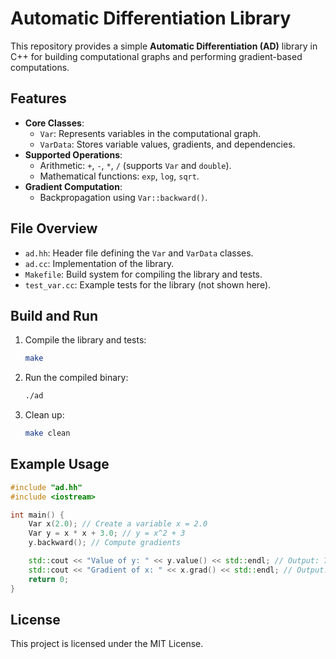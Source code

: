 # Automatic Differentiation Library

This repository provides a simple **Automatic Differentiation (AD)** library in C++ for building computational graphs and performing gradient-based computations.

## Features

- **Core Classes**:
  - `Var`: Represents variables in the computational graph.
  - `VarData`: Stores variable values, gradients, and dependencies.
- **Supported Operations**:
  - Arithmetic: `+`, `-`, `*`, `/` (supports `Var` and `double`).
  - Mathematical functions: `exp`, `log`, `sqrt`.
- **Gradient Computation**:
  - Backpropagation using `Var::backward()`.

## File Overview

- `ad.hh`: Header file defining the `Var` and `VarData` classes.
- `ad.cc`: Implementation of the library.
- `Makefile`: Build system for compiling the library and tests.
- `test_var.cc`: Example tests for the library (not shown here).

## Build and Run

1. Compile the library and tests:
   ```bash
   make
   ```
2. Run the compiled binary:
   ```bash
   ./ad
   ```
3. Clean up:
   ```bash
   make clean
   ```

## Example Usage

```cpp
#include "ad.hh"
#include <iostream>

int main() {
    Var x(2.0); // Create a variable x = 2.0
    Var y = x * x + 3.0; // y = x^2 + 3
    y.backward(); // Compute gradients

    std::cout << "Value of y: " << y.value() << std::endl; // Output: 7
    std::cout << "Gradient of x: " << x.grad() << std::endl; // Output: 4
    return 0;
}
```

## License

This project is licensed under the MIT License.
```